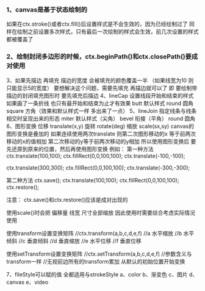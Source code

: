 ### 1、canvas是基于状态绘制的

如果在ctx.stroke()或者ctx.fill()后设置样式是不会生效的，因为已经绘制过了
同样在绘制之前设置多次样式，只有最后一次绘制的样式会生效，前几次设置的样式都被覆盖了

### 2、绘制封闭多边形的时候，ctx.beginPath()和ctx.closePath()要成对使用

3、如果先描边 再填充 描边的宽度 会被填充的颜色覆盖一半 （如果线宽为10 
则只能显示5的宽度）
要想解决这个问题，需要先填充 再描边就可以了
即 要绘制带描边的封闭填充图形时 要先填充后描边
4、lineCap 设置线段开始和结束的样式  如果画了一条折线 也只有最开始和结束为止才有效果
  butt      默认样式
  round     圆角
  square    方角（效果和默认样式一样  多出来了一点）
5、lineJoin 指定线条与线条相交时呈现出来的形态
  miter     默认样式（尖角）
  bevel     衔接（平角）
  round     圆角
6、图形变换
位移  translate(x,y)
旋转  rotate(deg)
缩放  scale(sx,sy)
canvas的图形变换是叠加的
如果连续使用两次translate 则第二次图形移动的x 等于前两次移动的x的值相加
第二次移动的y等于前两次移动的y相加
所以使用图形变换后  要先还原到原来的位置，然后再使用图形变换
例如：
第一种方法
  ctx.translate(100,100);
  ctx.fillRect(0,0,100,100);
  ctx.translate(-100,-100);

  ctx.translate(300,300);
  ctx.fillRect(0,0,100,100);
  ctx.translate(-300,-300);

第二种方法
  ctx.save();
  ctx.translate(100,100);
  ctx.fillRect(0,0,100,100);
  ctx.restore();

注意： ctx.save()和ctx.restore()应该是成对出现的

使用scale()时会把 偏移量 线宽 尺寸全部缩放 因此使用时需要综合考虑实际情况使用

使用transform设置变换矩阵
//ctx.transform(a,b,c,d,e,f)
//a 水平缩放
//b 水平倾斜
//c 垂直倾斜
//d 垂直缩放
//e 水平位移
//f 垂直位移

使用setTransform设置变换矩阵
//ctx.setTransform(a,b,c,d,e,f)
//参数含义与transform一样
//无视前边所有的transform累加  从默认的初始位置开始变换

7、fileStyle可以赋的值 全都适用与strokeStyle
a、color    b、渐变色   c、图片   d、canvas    e、video
